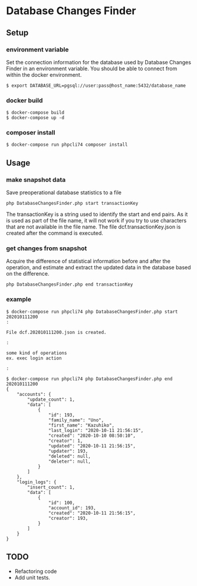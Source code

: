 # Database Changes Finder

## Setup

### environment variable

Set the connection information for the database used by Database Changes Finder in an environment variable.
You should be able to connect from within the docker environment.

```shell script
$ export DATABASE_URL=pgsql://user:pass@host_name:5432/database_name
```

### docker build

```shell script
$ docker-compose build
$ docker-compose up -d
```

### composer install

```shell script
$ docker-compose run phpcli74 composer install
```

## Usage

### make snapshot data

Save preoperational database statistics to a file

```shell script
php DatabaseChangesFinder.php start transactionKey
```

The transactionKey is a string used to identify the start and end pairs. As it is used as part of the file name, it will not work if you try to use characters that are not available in the file name.
The file dcf.transactionKey.json is created after the command is executed.

### get changes from snapshot

Acquire the difference of statistical information before and after the operation, and estimate and extract the updated data in the database based on the difference.

```shell script
php DatabaseChangesFinder.php end transactionKey
```


### example

```
$ docker-compose run phpcli74 php DatabaseChangesFinder.php start 202010111200
:

File dcf.202010111200.json is created.

:

some kind of operations
ex. exec login action

:

$ docker-compose run phpcli74 php DatabaseChangesFinder.php end 202010111200
{
    "accounts": {
        "update_count": 1,
        "data": [
            {
                "id": 193,
                "family_name": "Uno",
                "first_name": "Kazuhiko",
                "last_login": "2020-10-11 21:56:15",
                "created": "2020-10-10 08:50:10",
                "creator": 1,
                "updated": "2020-10-11 21:56:15",
                "updater": 193,
                "deleted": null,
                "deleter": null,
            }
        ]
    },
    "login_logs": {
        "insert_count": 1,
        "data": [
            {
                "id": 100,
                "account_id": 193,
                "created": "2020-10-11 21:56:15",
                "creator": 193,
            }
        ]
    }
}
```

## TODO

- Refactoring code
- Add unit tests.


